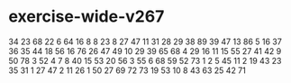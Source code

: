 # exercise-wide-v267
34
23
68
22
6
64
16
8
8
23
8
27
47
11
31
28
29
38
89
39
47
13
86
5
16
37
36
35
44
18
56
16
76
26
47
49
10
29
39
65
68
4
29
16
11
15
55
27
41
42
9
50
78
3
52
4
7
8
40
15
53
20
56
3
55
6
68
59
52
73
1
2
5
45
11
2
19
43
23
35
31
1
27
47
2
11
26
1
50
27
69
72
73
19
53
10
8
43
63
25
42
71
